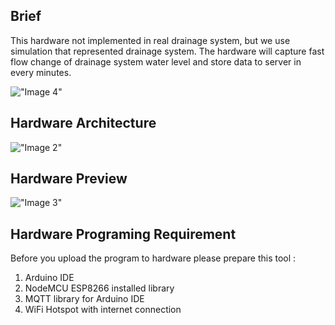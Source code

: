 ## Brief
This hardware not implemented in real drainage system, but we use simulation that represented drainage system. The hardware will capture fast flow change of drainage system water level and store data to server in every minutes.

!["Image 4"](https://s19.postimg.org/upladleab/image.jpg)

## Hardware Architecture
!["Image 2"](https://s19.postimg.org/5yvlzryxf/Flood_Monitoring_Device_bb.jpg)


## Hardware Preview
!["Image 3"](https://s19.postimg.org/tbtniaf0z/Gambar_Alat.jpg)


## Hardware Programing Requirement
Before you upload the program to hardware please prepare this tool :
1. Arduino IDE
2. NodeMCU ESP8266 installed library
3. MQTT library for Arduino IDE
4. WiFi Hotspot with internet connection